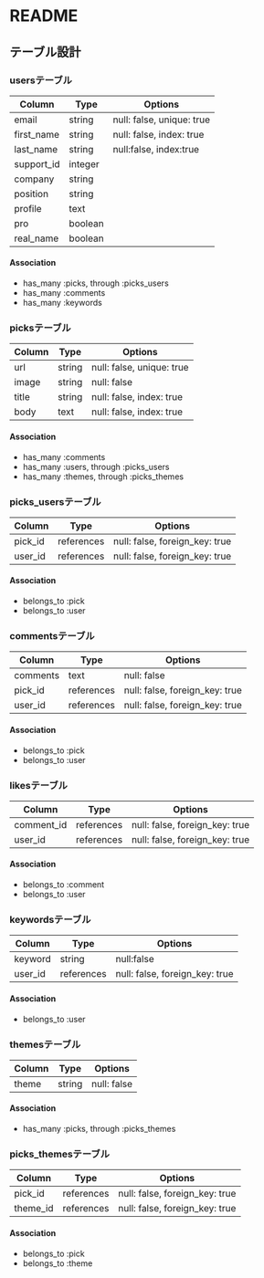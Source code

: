 # README

## テーブル設計

### usersテーブル

|Column|Type|Options|
|------|----|-------|
|email|string|null: false, unique: true|
|first_name|string|null: false, index: true|
|last_name|string|null:false, index:true|
|support_id|integer||
|company|string||
|position|string||
|profile|text||
|pro|boolean||
|real_name|boolean||

#### Association
- has_many :picks, through :picks_users
- has_many :comments
- has_many :keywords

### picksテーブル

|Column|Type|Options|
|------|----|-------|
|url|string|null: false, unique: true|
|image|string|null: false|
|title|string|null: false, index: true|
|body|text|null: false, index: true|

#### Association
- has_many :comments
- has_many :users, through :picks_users
- has_many :themes, through :picks_themes

### picks_usersテーブル

|Column|Type|Options|
|------|----|-------|
|pick_id|references|null: false, foreign_key: true|
|user_id|references|null: false, foreign_key: true|

#### Association
- belongs_to :pick
- belongs_to :user

### commentsテーブル

|Column|Type|Options|
|------|----|-------|
|comments|text|null: false|
|pick_id|references|null: false, foreign_key: true|
|user_id|references|null: false, foreign_key: true|

#### Association
- belongs_to :pick
- belongs_to :user

### likesテーブル

|Column|Type|Options|
|------|----|-------|
|comment_id|references|null: false, foreign_key: true|
|user_id|references|null: false, foreign_key: true|

#### Association
- belongs_to :comment
- belongs_to :user

### keywordsテーブル

|Column|Type|Options|
|------|----|-------|
|keyword|string|null:false|
|user_id|references|null: false, foreign_key: true|

#### Association
- belongs_to :user


### themesテーブル

|Column|Type|Options|
|------|----|-------|
|theme|string|null: false|

#### Association
- has_many :picks, through :picks_themes

### picks_themesテーブル

|Column|Type|Options|
|------|----|-------|
|pick_id|references|null: false, foreign_key: true|
|theme_id|references|null: false, foreign_key: true|

#### Association
- belongs_to :pick
- belongs_to :theme
